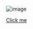 ![image](https://user-images.githubusercontent.com/101858286/168635722-7dce4f90-09dd-47c9-bd50-98ea1e77c3ef.png)

[Click me](https://mehmettas1.github.io/interactive-rating-componet-main/)
